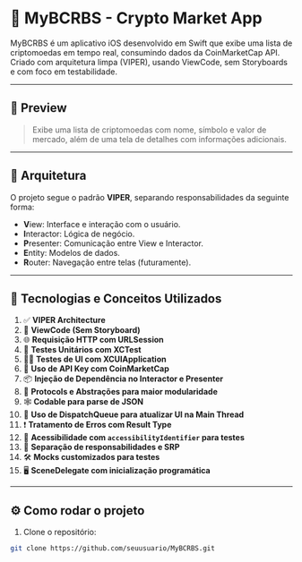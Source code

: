 # 🚀 MyBCRBS - Crypto Market App

MyBCRBS é um aplicativo iOS desenvolvido em Swift que exibe uma lista de criptomoedas em tempo real, consumindo dados da CoinMarketCap API. Criado com arquitetura limpa (VIPER), usando ViewCode, sem Storyboards e com foco em testabilidade.

---

## 📱 Preview

> Exibe uma lista de criptomoedas com nome, símbolo e valor de mercado, além de uma tela de detalhes com informações adicionais.

---

## 🧠 Arquitetura

O projeto segue o padrão **VIPER**, separando responsabilidades da seguinte forma:

- **V**iew: Interface e interação com o usuário.
- **I**nteractor: Lógica de negócio.
- **P**resenter: Comunicação entre View e Interactor.
- **E**ntity: Modelos de dados.
- **R**outer: Navegação entre telas (futuramente).

---

## 🔧 Tecnologias e Conceitos Utilizados

1. ✅ **VIPER Architecture**
2. 🧱 **ViewCode (Sem Storyboard)**
3. 🌐 **Requisição HTTP com URLSession**
4. 🧪 **Testes Unitários com XCTest**
5. 👨‍🔬 **Testes de UI com XCUIApplication**
6. 🔐 **Uso de API Key com CoinMarketCap**
7. 📦 **Injeção de Dependência no Interactor e Presenter**
8. 🧩 **Protocols e Abstrações para maior modularidade**
9. 🕸️ **Codable para parse de JSON**
10. 🧠 **Uso de DispatchQueue para atualizar UI na Main Thread**
11. ❗ **Tratamento de Erros com Result Type**
12. 🔎 **Acessibilidade com `accessibilityIdentifier` para testes**
13. 🧼 **Separação de responsabilidades e SRP**
14. 🛠️ **Mocks customizados para testes**
15. 🖥️ **SceneDelegate com inicialização programática**

---

## ⚙️ Como rodar o projeto

1. Clone o repositório:
```bash
git clone https://github.com/seuusuario/MyBCRBS.git
